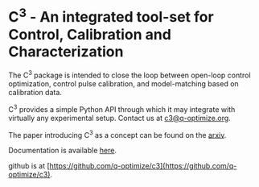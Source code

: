 # C<sup>3</sup> - An integrated tool-set for Control, Calibration and Characterization

The C<sup>3</sup> package is intended to close the loop between open-loop control optimization, control pulse calibration, and model-matching based on calibration data.

C<sup>3</sup>  provides a simple Python API through which it may integrate with virtually any experimental setup.
Contact us at [c3@q-optimize.org](mailto://quantum.c3po@gmail.com).

The paper introducing C<sup>3</sup> as a concept can be found on the [arxiv](https://arxiv.org/abs/2009.09866).

Documentation is available [here](https://c3-toolset.readthedocs.io).

github is at [https://github.com/q-optimize/c3](https://github.com/q-optimize/c3).
